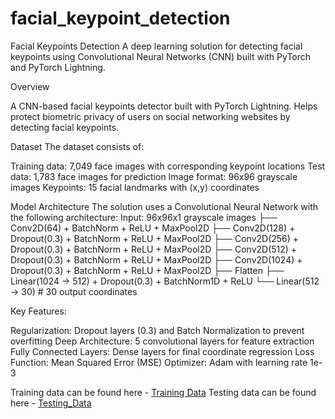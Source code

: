 # facial_keypoint_detection

Facial Keypoints Detection
A deep learning solution for detecting facial keypoints using Convolutional Neural Networks (CNN) built with PyTorch and PyTorch Lightning.

Overview

A CNN-based facial keypoints detector built with PyTorch Lightning. Helps protect biometric privacy of users on social networking websites by detecting facial keypoints.

Dataset
The dataset consists of:

Training data: 7,049 face images with corresponding keypoint locations
Test data: 1,783 face images for prediction
Image format: 96x96 grayscale images
Keypoints: 15 facial landmarks with (x,y) coordinates

Model Architecture
The solution uses a Convolutional Neural Network with the following architecture:
Input: 96x96x1 grayscale images
├── Conv2D(64) + BatchNorm + ReLU + MaxPool2D
├── Conv2D(128) + Dropout(0.3) + BatchNorm + ReLU + MaxPool2D
├── Conv2D(256) + Dropout(0.3) + BatchNorm + ReLU + MaxPool2D
├── Conv2D(512) + Dropout(0.3) + BatchNorm + ReLU + MaxPool2D
├── Conv2D(1024) + Dropout(0.3) + BatchNorm + ReLU + MaxPool2D
├── Flatten
├── Linear(1024 → 512) + Dropout(0.3) + BatchNorm1D + ReLU
└── Linear(512 → 30)  # 30 output coordinates

Key Features:

Regularization: Dropout layers (0.3) and Batch Normalization to prevent overfitting
Deep Architecture: 5 convolutional layers for feature extraction
Fully Connected Layers: Dense layers for final coordinate regression
Loss Function: Mean Squared Error (MSE)
Optimizer: Adam with learning rate 1e-3




Training data can be found here - [Training Data](https://drive.google.com/file/d/1c6F1fTUli18nnEItLom7JrwGNDSGfL7c/view?usp=sharing)
Testing data can be found here - [Testing_Data](https://drive.google.com/file/d/1QK4Qy0UblcG3lvyyyIO25P5gpnO2ne4J/view?usp=share_link)